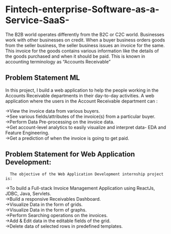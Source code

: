 # Fintech-enterprise-Software-as-a-Service-SaaS-

The B2B world operates differently from the B2C or C2C world. Businesses work with other businesses on credit. When a buyer business orders goods from the seller business, the seller business issues an invoice for the same. This invoice for the goods contains various information like the details of the goods purchased and when it should be paid. This is known in accounting terminology as “Accounts Receivable”

##  Problem Statement ML
In this project, I build a web application to help the people working in the Accounts Receivable departments in their day-to-day activities.  A web application where the users in the Account Receivable department can :<br/>

->View the invoice data from various buyers.<br/>
->See various fields/attributes of the invoice(s) from a particular buyer.<br/> 
->Perform Data Pre-processing on the invoice data.<br/>
->Get account-level analytics to easily visualize and interpret data- EDA and Feature Engineering.<br/>
->Get a prediction of when the invoice is going to get paid.<br/>

## Problem Statement for Web Application Development:
      The objective of the Web Application Development internship project is:
->To build a Full-stack Invoice Management Application using ReactJs, JDBC, Java, Servlets.<br/>
->Build a responsive Receivables Dashboard.<br/>
->Visualize Data in the form of grids.<br/>
->Visualize Data in the form of graphs.<br/>
->Perform Searching operations on the invoices.<br/>
->Add & Edit data in the editable fields of the grid.<br/>
->Delete data of selected rows in predefined templates.
